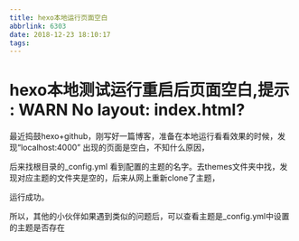 ```yaml
---
title: hexo本地运行页面空白
abbrlink: 6303
date: 2018-12-23 18:10:17
tags:
---
```






# hexo本地测试运行重启后页面空白,提示 : WARN No layout: index.html?



最近捣鼓hexo+github，刚写好一篇博客，准备在本地运行看看效果的时候，发现“localhost:4000” 出现的页面是空白，不知什么原因，

后来找根目录的_config.yml 看到配置的主题的名字。去themes文件夹中找，发现对应主题的文件夹是空的，后来从网上重新clone了主题，

运行成功。

所以，其他的小伙伴如果遇到类似的问题后，可以查看主题是_config.yml中设置的主题是否存在